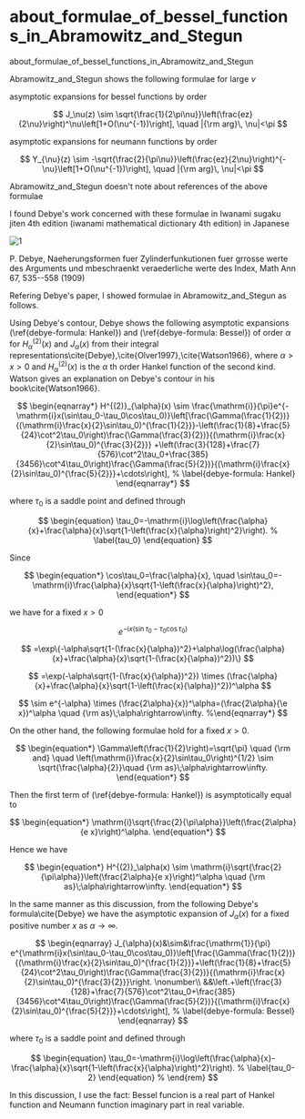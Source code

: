 # about_formulae_of_bessel_functions_in_Abramowitz_and_Stegun
about_formulae_of_bessel_functions_in_Abramowitz_and_Stegun

Abramowitz_and_Stegun shows the following formulae for large $\nu$

asymptotic expansions for bessel functions by order

$$
J_\nu(z) \sim \sqrt{\frac{1}{2\pi\nu}}\left(\frac{ez}{2\nu}\right)^\nu\left[1+O(\nu^{-1})\right], \quad |{\rm arg}\, \nu|<\pi
$$

asymptotic expansions for neumann functions by order

$$
Y_{\nu}(z) \sim -\sqrt{\frac{2}{\pi\nu}}\left(\frac{ez}{2\nu}\right)^{-\nu}\left[1+O(\nu^{-1})\right], \quad |{\rm arg}\, \nu|<\pi
$$

Abramowitz_and_Stegun doesn't note about references of the above formulae

I found Debye's work concerned with these formulae in Iwanami sugaku jiten 4th edition (iwanami mathematical dictionary 4th edition) in Japanese

![1](https://github.com/chibaf/about_formulae_of_bessel_functions_in_Abramowitz_and_Stegun/assets/1296728/96c1f30c-d402-46b4-930d-c7e17fcbdfed)

P. Debye, 
Naeherungsformen fuer Zylinderfunkutionen fuer grrosse werte des Arguments und mbeschraenkt veraederliche werte des Index, Math Ann 67, 535--558 (1909)

Refering Debye's paper, I showed formulae in Abramowitz_and_Stegun as follows.

Using Debye's contour, Debye shows the following asymptotic expansions (\ref{debye-formula: Hankel}) and (\ref{debye-formula: Bessel}) of order $\alpha$ for  $H^{(2)}_{\alpha}(x)$  and  $J_{\alpha}(x)$  from their integral representations\cite{Debye},\cite{Olver1997},\cite{Watson1966}, where $\alpha>x>0$ and  $H^{(2)}_{\alpha}(x)$  is the $\alpha$ th order Hankel function of the second kind. Watson gives an explanation on Debye's contour in his book\cite{Watson1966}.

$$
\begin{eqnarray*}
H^{(2)}_{\alpha}(x) \sim \frac{\mathrm{i}}{\pi}e^{-\mathrm{i}x(\sin\tau_0-\tau_0\cos\tau_0)}\left[\frac{\Gamma(\frac{1}{2})}{(\mathrm{i}\frac{x}{2}\sin\tau_0)^{\frac{1}{2}}}-\left(\frac{1}{8}+\frac{5}{24}\cot^2\tau_0\right)\frac{\Gamma(\frac{3}{2})}{(\mathrm{i}\frac{x}{2}\sin\tau_0)^{\frac{3}{2}}}
+\left(\frac{3}{128}+\frac{7}{576}\cot^2\tau_0+\frac{385}{3456}\cot^4\tau_0\right)\frac{\Gamma(\frac{5}{2})}{(\mathrm{i}\frac{x}{2}\sin\tau_0)^{\frac{5}{2}}}+\cdots\right],
% \label{debye-formula: Hankel}
\end{eqnarray*}
$$

where $\tau_0$ is a saddle point and defined through

$$
\begin{equation}
\tau_0=-\mathrm{i}\log\left(\frac{\alpha}{x}+\frac{\alpha}{x}\sqrt{1-\left(\frac{x}{\alpha}\right)^2}\right).
% \label{tau_0}
\end{equation}
$$

Since

$$
\begin{equation*}
\cos\tau_0=\frac{\alpha}{x}, \quad \sin\tau_0=-\mathrm{i}\frac{\alpha}{x}\sqrt{1-\left(\frac{x}{\alpha}\right)^2},
\end{equation*}
$$

we have for a fixed $x>0$

$$
%\begin{eqnarray*}
e^{-\mathrm{i}x(\sin\tau_0-\tau_0\cos\tau_0)}
$$

$$
=\exp\{-\alpha\sqrt{1-(\frac{x}{\alpha})^2}+\alpha\log(\frac{\alpha}{x}+\frac{\alpha}{x}\sqrt{1-(\frac{x}{\alpha})^2})\} 
$$

$$
=\exp(-\alpha\sqrt{1-(\frac{x}{\alpha})^2}) \times (\frac{\alpha}{x}+\frac{\alpha}{x}\sqrt{1-\left(\frac{x}{\alpha})^2})^\alpha
$$

$$
\sim e^{-\alpha} \times (\frac{2\alpha}{x})^\alpha=(\frac{2\alpha}{\e x})^\alpha \quad {\rm as}\;\alpha\rightarrow\infty.
%\end{eqnarray*}
$$

On the other hand, the following formulae hold for a fixed $x>0$.

$$
\begin{equation*}
\Gamma\left(\frac{1}{2}\right)=\sqrt{\pi} \quad {\rm and} \quad \left(\mathrm{i}\frac{x}{2}\sin\tau_0\right)^{1/2} \sim \sqrt{\frac{\alpha}{2}}\quad {\rm as}\;\alpha\rightarrow\infty.
\end{equation*}
$$

Then the first term of (\ref{debye-formula: Hankel}) is asymptotically equal to

$$
\begin{equation*}
\mathrm{i}\sqrt{\frac{2}{\pi\alpha}}\left(\frac{2\alpha}{e x}\right)^\alpha.
\end{equation*}
$$

Hence we have

$$
\begin{equation*}
H^{(2)}_\alpha(x) \sim \mathrm{i}\sqrt{\frac{2}{\pi\alpha}}\left(\frac{2\alpha}{e x}\right)^\alpha \quad {\rm as}\;\alpha\rightarrow\infty.
\end{equation*}
$$

In the same manner as this discussion, from the following Debye's formula\cite{Debye} we have the asymptotic expansion of $J_\alpha(x)$ for a fixed positive number $x$ as $\alpha\rightarrow\infty$.

$$
\begin{eqnarray}
J_{\alpha}(x)&\sim&\frac{\mathrm{1}}{\pi} e^{\mathrm{i}x(\sin\tau_0-\tau_0\cos\tau_0)}\left[\frac{\Gamma(\frac{1}{2})}{(\mathrm{i}\frac{x}{2}\sin\tau_0)^{\frac{1}{2}}}+\left(\frac{1}{8}+\frac{5}{24}\cot^2\tau_0\right)\frac{\Gamma(\frac{3}{2})}{(\mathrm{i}\frac{x}{2}\sin\tau_0)^{\frac{3}{2}}}\right. \nonumber\\
&&\left.+\left(\frac{3}{128}+\frac{7}{576}\cot^2\tau_0+\frac{385}{3456}\cot^4\tau_0\right)\frac{\Gamma(\frac{5}{2})}{(\mathrm{i}\frac{x}{2}\sin\tau_0)^{\frac{5}{2}}}+\cdots\right],
% \label{debye-formula: Bessel}
\end{eqnarray}
$$

where $\tau_0$ is a saddle point and defined through

$$
\begin{equation}
\tau_0=-\mathrm{i}\log\left(\frac{\alpha}{x}-\frac{\alpha}{x}\sqrt{1-\left(\frac{x}{\alpha}\right)^2}\right).
% \label{tau_0-2}
\end{equation}
% \end{rem}
$$

In this discussion, I use the fact: Bessel funcion is a real part of Hankel function and Neumann function imaginary part in real variable.
